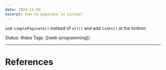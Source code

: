 ```yaml
---
date: 2024-11-09
excerpt: how to paginate in Laravel
---
```

use `simplePaginate()` instead of `all()` and add `links()` at the bottom

Status: #idea
Tags: [[web-programming]]

---
# References